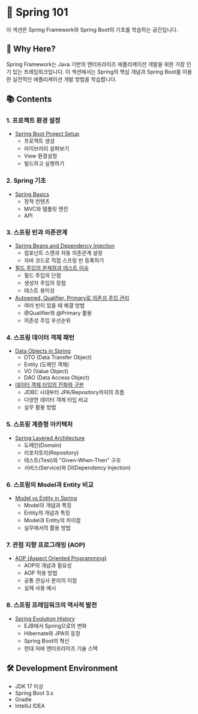 # 🌱 Spring 101

이 섹션은 Spring Framework와 Spring Boot의 기초를 학습하는 공간입니다.

## 🎯 Why Here?
Spring Framework는 Java 기반의 엔터프라이즈 애플리케이션 개발을 위한 가장 인기 있는 프레임워크입니다. 
이 섹션에서는 Spring의 핵심 개념과 Spring Boot를 이용한 실전적인 애플리케이션 개발 방법을 학습합니다.

## 📚 Contents

### 1. 프로젝트 환경 설정
- [Spring Boot Project Setup](./spring_boot_project_setup.md)
  - 프로젝트 생성
  - 라이브러리 살펴보기
  - View 환경설정
  - 빌드하고 실행하기

### 2. Spring 기초
- [Spring Basics](./spring_basics.md)
  - 정적 컨텐츠
  - MVC와 템플릿 엔진
  - API

### 3. 스프링 빈과 의존관계
- [Spring Beans and Dependency Injection](./spring_beans_and_dependency_injection.md)
  - 컴포넌트 스캔과 자동 의존관계 설정
  - 자바 코드로 직접 스프링 빈 등록하기
- [필드 주입의 문제점과 테스트 이슈](./FieldInjection.md)
  - 필드 주입의 단점
  - 생성자 주입의 장점
  - 테스트 용이성
- [Autowired, Qualifier, Primary로 의존성 주입 관리](./AutowiredQualifierPrimary.md)
  - 여러 빈이 있을 때 해결 방법
  - @Qualifier와 @Primary 활용
  - 의존성 주입 우선순위

### 4. 스프링 데이터 객체 패턴
- [Data Objects in Spring](./data_objects_in_spring.md)
  - DTO (Data Transfer Object)
  - Entity (도메인 객체)
  - VO (Value Object)
  - DAO (Data Access Object)
- [데이터 객체 타입의 진화와 구분](./DataObjectTypes.md)
  - JDBC 시대부터 JPA/Repository까지의 흐름
  - 다양한 데이터 객체 타입 비교
  - 실무 활용 방법

### 5. 스프링 계층형 아키텍처
- [Spring Layered Architecture](./spring_layered_architecture.md)
  - 도메인(Domain)
  - 리포지토리(Repository)
  - 테스트(Test)와 "Given-When-Then" 구조
  - 서비스(Service)와 DI(Dependency Injection)

### 6. 스프링의 Model과 Entity 비교
- [Model vs Entity in Spring](./spring_model_vs_entity.md)
  - Model의 개념과 특징
  - Entity의 개념과 특징
  - Model과 Entity의 차이점
  - 실무에서의 활용 방법

### 7. 관점 지향 프로그래밍 (AOP)
- [AOP (Aspect Oriented Programming)](./spring_aop.md)
  - AOP의 개념과 필요성
  - AOP 적용 방법
  - 공통 관심사 분리의 이점
  - 실제 사용 예시

### 8. 스프링 프레임워크의 역사적 발전
- [Spring Evolution History](./spring_evolution_history.md)
  - EJB에서 Spring으로의 변화
  - Hibernate와 JPA의 등장
  - Spring Boot의 혁신
  - 현대 자바 엔터프라이즈 기술 스택

## 🛠️ Development Environment
- JDK 17 이상
- Spring Boot 3.x
- Gradle
- IntelliJ IDEA